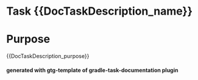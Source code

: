# Task {{DocTaskDescription_name}}

# Purpose

{{DocTaskDescription_purpose}}

#### generated with gtg-template of gradle-task-documentation plugin